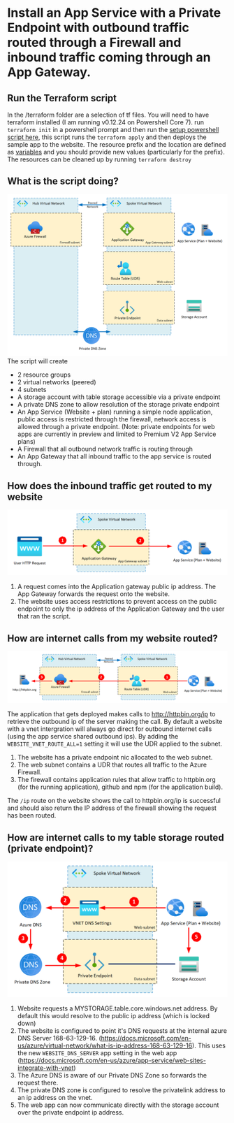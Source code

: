 # Install an App Service with a Private Endpoint with outbound traffic routed through a Firewall and inbound traffic coming through an App Gateway.

## Run the Terraform script
In the /terraform folder are a selection of tf files.  You will need to have terraform installed (I am running v0.12.24 on Powershell Core 7).
run `terraform init` in a powershell prompt and then run the [setup powershell script here](./terraform/setup.ps1), this script runs the `terraform apply` and then deploys the sample app to the website.
The resource prefix and the location are defined as [variables](./terraform/variables.tf) and you should provide new values (particularly for the prefix). 
The resources can be cleaned up by running `terraform destroy`

## What is the script doing?

![What gets deployed!](/diagrams/What%20gets%20deployed.png "What gets deployed")
The script will create 
- 2 resource groups
- 2 virtual networks (peered)
- 4 subnets
- A storage account with table storage accessible via a private endpoint
- A private DNS zone to allow resolution of the storage private endpoint
- An App Service (Website + plan) running a simple node application, public access is restricted through the firewall, network access is allowed through a private endpoint.  (Note: private endpoints for web apps are currently in preview and limited to Premium V2 App Service plans)
- A Firewall that all outbound network traffic is routing through
- An App Gateway that all inbound traffic to the app service is routed through.

## How does the inbound traffic get routed to my website

![Inbound traffic routing](/diagrams/inbound%20calls.png "inbound calls")

1. A request comes into the Application gateway public ip address.  The App Gateway forwards the request onto the website.
2. The website uses access restrictions to prevent access on the public endpoint to only the ip address of the Application Gateway and the user that ran the script.

## How are internet calls from my website routed?

![outbound internet traffic routing](/diagrams/outbound%20calls%20to%20internet.png "outbound internet traffic routing")

The application that gets deployed makes calls to http://httpbin.org/ip to retrieve the outbound ip of the server making the call.
By default a website with a vnet intergration will always go direct for outbound internet calls (using the app service shared outbound ips).  By adding the `WEBSITE_VNET_ROUTE_ALL=1` setting it will use the UDR applied to the subnet.

1. The website has a private endpoint nic allocated to the web subnet.  
2. The web subnet contains a UDR that routes all traffic to the Azure Firewall.
3. The firewall contains application rules that allow traffic to httpbin.org (for the running application), github and npm (for the application build).

The `/ip` route on the website shows the call to httpbin.org/ip is successful and should also return the IP address of the firewall showing the request has been routed.

## How are internet calls to my table storage routed (private endpoint)?

![outbound private endpoint routing](/diagrams/outbound%20calls%20to%20private%20endpoint.png "outbound private endpoint routing")

1. Website requests a MYSTORAGE.table.core.windows.net address.  By default this would resolve to the public ip address (which is locked down)
2. The website is configured to point it's DNS requests at the internal azure DNS Server 168-63-129-16. (https://docs.microsoft.com/en-us/azure/virtual-network/what-is-ip-address-168-63-129-16). This uses the new `WEBSITE_DNS_SERVER` app setting in the web app (https://docs.microsoft.com/en-us/azure/app-service/web-sites-integrate-with-vnet)
3. The Azure DNS is aware of our Private DNS Zone so forwards the request there.
4. The private DNS zone is configured to resolve the privatelink address to an ip address on the vnet.
5. The web app can now communicate directly with the storage account over the private endpoint ip address.
